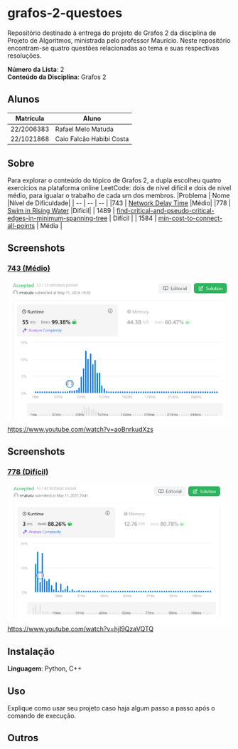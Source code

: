 # grafos-2-questoes
Repositório destinado à entrega do projeto de Grafos 2 da disciplina de Projeto de Algoritmos, ministrada pelo professor Maurício. Neste repositório encontram-se quatro questões relacionadas ao tema e suas respectivas resoluções.


**Número da Lista**: 2<br>
**Conteúdo da Disciplina**: Grafos 2 <br>


## Alunos
|Matrícula | Aluno |
| -- | -- |
| 22/2006383  | Rafael Melo Matuda |
| 22/1021868  | Caio Falcão Habibi Costa |


## Sobre
Para explorar o conteúdo do tópico de Grafos 2, a dupla escolheu quatro exercícios na plataforma online LeetCode: dois de nível difícil e dois de nível médio, para igualar o trabalho de cada um dos membros.
|Problema | Nome |Nível de Dificuldade|
| -- | -- | -- |
|743  | [Network Delay Time](https://leetcode.com/problems/network-delay-time/description/) |Médio|
|778  | [Swim in Rising Water](https://leetcode.com/problems/swim-in-rising-water/description/) |Difícil|
| 1489  | [find-critical-and-pseudo-critical-edges-in-minimum-spanning-tree](https://leetcode.com/problems/find-critical-and-pseudo-critical-edges-in-minimum-spanning-tree/description/)  | Difícil |
| 1584  | [min-cost-to-connect-all-points](https://leetcode.com/problems/min-cost-to-connect-all-points/description/)   | Média |


## Screenshots
### [743 (Médio)](https://leetcode.com/problems/network-delay-time/description/)

![PrintResolucao743](/assets/743img.png)<br>
https://www.youtube.com/watch?v=aoBnrkudXzs



## Screenshots
### [778 (Difícil)](https://leetcode.com/problems/swim-in-rising-water/description/)

![PrintResolucao778](/assets/778img.png)<br>
https://www.youtube.com/watch?v=hjI9QzaVQTQ


## Instalação
**Linguagem**: Python, C++<br>




## Uso
Explique como usar seu projeto caso haja algum passo a passo após o comando de execução.


## Outros
